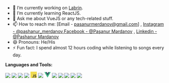 - 🔭 I’m currently working on [Labrin](https://labrin.tech/).
- 🌱 I’m currently learning ReactJS.
- 💬 Ask me about VueJS or any tech-related stuff.
- 📫 How to reach me: [Email - pasanurmerdanov@gmail.com] , [Instagram - @pashanur_merdanov](https://www.instagram.com/pashanur_merdanov/),[Facebook - @Paşanur Mərdanov](https://www.facebook.com/profile.php?id=100022317907578) , [Linkedin - @Pashanur Mardanov](https://www.linkedin.com/in/pashanur-mardanov-57797b193/)
- 😄 Pronouns: He/His
- ⚡ Fun fact: I spend almost 12 hours coding  while listening to songs every day.

**Languages and Tools:**

<code><img height="20" src="https://www.google.com/search?q=html+icon&sxsrf=AOaemvJLcKTEOeJOCcQ40tCFFQSEDi6n3A:1630476645482&source=lnms&tbm=isch&sa=X&ved=2ahUKEwjfrpLqjt3yAhWUhf0HHRXcCQwQ_AUoAXoECAEQAw&biw=1312&bih=637#imgrc=R9XpWWNEguxOJM"></code>
<code><img height="20" src="https://www.google.com/search?q=css+icon&sxsrf=AOaemvJxrmX596nPW_gpbkS7S9Zg93k9bQ:1630476683730&source=lnms&tbm=isch&sa=X&ved=2ahUKEwj3y7D8jt3yAhXThf0HHUFmCaEQ_AUoAXoECAEQAw&biw=1312&bih=637#imgrc=Ol5fuyVbLFZt6M"></code>
<code><img height="20" src="https://www.google.com/search?q=sass+icon&sxsrf=AOaemvKZ9m8KJyTO5etSjlc7pvYpglBvFw:1630476718474&tbm=isch&source=iu&ictx=1&fir=DWoBx3_DnE7uIM%252Ccwjn1ximL82itM%252C_&vet=1&usg=AI4_-kSIXAhSWSm_h_tTdku69o8LdW8qtw&sa=X&ved=2ahUKEwi8r_mMj93yAhVBhf0HHbzTAyEQ9QF6BAgKEAE&biw=1312&bih=637#imgrc=sMwx2nAvy1o7YM"></code>
<code><img height="20" src="https://www.google.com/search?q=bootstrap+icon&sxsrf=AOaemvKs-YJZsgG_t5YUwuXUE675cda5Sw:1630476738320&source=lnms&tbm=isch&sa=X&ved=2ahUKEwjs37SWj93yAhVshP0HHQ9WCo8Q_AUoAXoECAEQAw&biw=1312&bih=637#imgrc=d5lHVwznWcZk7M"></code>
<code><img height="20" src="https://raw.githubusercontent.com/github/explore/80688e429a7d4ef2fca1e82350fe8e3517d3494d/topics/javascript/javascript.png"></code>
<code><img height="20" src="https://www.google.com/search?q=reactjs+icon&sxsrf=AOaemvIPOrePK09SAkU6Dl1wjW5fs9qOBw:1630476598851&tbm=isch&source=iu&ictx=1&fir=wtcuELIVRLcbZM%252Cnfz2qKo0MFLwMM%252C_&vet=1&usg=AI4_-kSxJ546v3fnchq30UrxlK5X3h_fAg&sa=X&ved=2ahUKEwirpPTTjt3yAhWQ_rsIHaI8ClsQ9QF6BAgEEAE&biw=1312&bih=637#imgrc=wtcuELIVRLcbZM"></code>
<code><img height="20" src="https://raw.githubusercontent.com/github/explore/80688e429a7d4ef2fca1e82350fe8e3517d3494d/topics/vue/vue.png"></code>
<code><img height="20" src="https://www.google.com/search?q=django+icon&sxsrf=AOaemvIFrJKDBp5ygT7icqrgZADqCP-M3Q:1630476777238&source=lnms&tbm=isch&sa=X&ved=2ahUKEwjPkfyoj93yAhUrhf0HHUMGDugQ_AUoAXoECAEQAw&biw=1312&bih=637#imgrc=Seu7frlu8fa7DM"></code>
<code><img height="20" src="https://www.google.com/search?q=php+icon&sxsrf=AOaemvJt4OR9lgDrnj_Uw3VhSzQdaGuMNA:1630476804433&tbm=isch&source=iu&ictx=1&fir=aLVKeb_HrVgxUM%252Cb_Q7ajbpp_LEhM%252C_&vet=1&usg=AI4_-kRggEhsyQtuzL8jCPhjfGCy_ioskg&sa=X&ved=2ahUKEwjO_Pe1j93yAhXZg_0HHUfxCkkQ9QF6BAgCEAE&biw=1312&bih=637#imgrc=aLVKeb_HrVgxUM"></code>
<code><img height="20" src="https://www.google.com/search?q=laravel+icon&sxsrf=AOaemvJ5xWeli3cMIWh2kzlGNIKVUMElcw:1630476843429&tbm=isch&source=iu&ictx=1&fir=5eygYhYofy0tiM%252C4WL6kTOSKZsA-M%252C_&vet=1&usg=AI4_-kQRiDroNYjN-av95uWoJej9f9fbOA&sa=X&ved=2ahUKEwjZjcTIj93yAhUZhf0HHcLFC4oQ9QF6BAgKEAE&biw=1312&bih=637#imgrc=l6LsZXWdIZkuwM"></code>
<code><img height="20" src="https://www.google.com/search?q=figma+icon&sxsrf=AOaemvIFFavzL881RnTTVimFPk5VsCoxQQ:1630476896916&source=lnms&tbm=isch&sa=X&ved=2ahUKEwiz24Tij93yAhWvgP0HHV_JBYwQ_AUoAXoECAEQAw&biw=1312&bih=637#imgrc=yAx0VsiO5bOQZM"></code>
<code><img height="20" src="https://www.google.com/search?q=photoshop+icon&sxsrf=AOaemvLAXZoFhb-219W8rNOx1eSmN4fRvQ:1630476939322&source=lnms&tbm=isch&sa=X&ved=2ahUKEwjF06D2j93yAhUj_rsIHeBCDTcQ_AUoAXoECAEQAw&biw=1312&bih=637#imgrc=KDIpfSUJ14TywM"></code>


